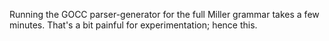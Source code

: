 Running the GOCC parser-generator for the full Miller grammar takes a few minutes. That's
a bit painful for experimentation; hence this.
